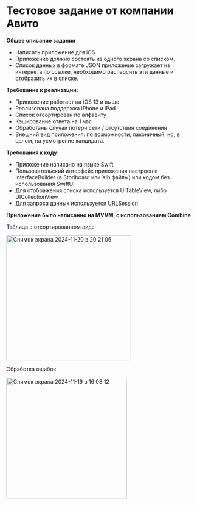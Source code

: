 # Тестовое задание от компании Авито

**Общее описание задания**

* Написать приложение для iOS.
* Приложение должно состоять из одного экрана со списком.
*  Список данных в формате JSON приложение загружает из интернета по ссылке, необходимо распарсить эти данные и отобразить их в списке.

**Требование к реализации:**

* Приложение работает на iOS 13 и выше
* Реализована поддержка iPhone и iPad
* Список отсортирован по алфавиту
* Кэширование ответа на 1 час
* Обработаны случаи потери сети / отсутствия соединения
* Внешний вид приложения: по возможности, лаконичный, но, в целом, на усмотрение кандидата.

**Требования к коду:**

* Приложение написано на языке Swift
* Пользовательский интерфейс приложения настроен в InterfaceBuilder (в Storiboard или Xib файлы) или кодом без использования SwiftUI
* Для отображения списка используется UITableView, либо UICollectionView
* Для запроса данных используется URLSession

**Приложение было написанно на MVVM, с использованием Combine**

Таблица в отсортированном виде

<img width="328" alt="Снимок экрана 2024-11-20 в 20 21 06" src="https://github.com/user-attachments/assets/dc13056c-b4cb-4a38-b429-f6633f1e2035">


Обработка ошибок

<img width="317" alt="Снимок экрана 2024-11-19 в 16 08 12" src="https://github.com/user-attachments/assets/1346f773-ffc1-4304-a232-92a42d58d1b0">
